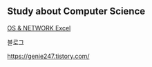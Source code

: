 ## Study about Computer Science



[OS & NETWORK Excel ](https://docs.google.com/spreadsheets/d/10H748bzbLsnT1bveloTcSnc-hi07q_NdGoetLRK612g/edit#gid=0)



블로그

https://genie247.tistory.com/ 